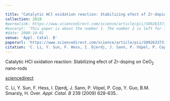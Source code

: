 ```yaml
---

title: "Catalytic HCl oxidation reaction: Stabilizing efect of Zr-doping on CeO<sub>2</sub> nano-rods"
collection: 2018
#permalink: https://www.sciencedirect.com/science/article/pii/S0926337318307859
#excerpt: 'This paper is about the number 1. The number 2 is left for future work.'
#date: 2009-10-01
venue: 'Appl. Catal. B'
paperurl: 'https://www.sciencedirect.com/science/article/pii/S0926337318307859'
citation: 'C. Li, Y. Sun, F. Hess, I. Djerdj, J. Sann, P. Vöpel, P. Cop, Y. Guo, B.M. Smarsly, H. Over. <i>Appl. Catal. B</i> 239 (2009) 628-635. &quot;Catalytic HCl oxidation reaction: Stabilizing efect of Zr-doping on CeO<sub>2<sub> nano-rods.&quot;'
---
```


Catalytic HCl oxidation reaction: Stabilizing efect of Zr-doping on CeO<sub>2</sub> nano-rods

[sciencedirect](https://www.sciencedirect.com/science/article/pii/S0926337318307859)

C. Li, Y. Sun, F. Hess, I. Djerdj, J. Sann, P. Vöpel, P. Cop, Y. Guo, B.M. Smarsly, H. Over. <i>Appl. Catal. B</i> 239 (2009) 628-635..